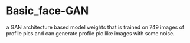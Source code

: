 # Basic_face-GAN
a GAN architecture based model weights that is trained on 749 images of profile pics and can generate profile pic like images with some noise.
